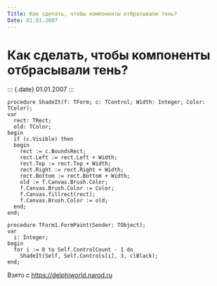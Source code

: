 ```yaml
---
Title: Как сделать, чтобы компоненты отбрасывали тень?
Date: 01.01.2007
---
```



Как сделать, чтобы компоненты отбрасывали тень?
===============================================

::: {.date}
01.01.2007
:::

    procedure ShadeIt(f: TForm; c: TControl; Width: Integer; Color: TColor); 
    var 
      rect: TRect; 
      old: TColor; 
    begin 
      if (c.Visible) then 
      begin 
        rect := c.BoundsRect; 
        rect.Left := rect.Left + Width; 
        rect.Top := rect.Top + Width; 
        rect.Right := rect.Right + Width; 
        rect.Bottom := rect.Bottom + Width; 
        old := f.Canvas.Brush.Color; 
        f.Canvas.Brush.Color := Color; 
        f.Canvas.fillrect(rect); 
        f.Canvas.Brush.Color := old; 
      end; 
    end; 
     
    procedure TForm1.FormPaint(Sender: TObject); 
    var 
      i: Integer; 
    begin 
      for i := 0 to Self.ControlCount - 1 do 
        ShadeIt(Self, Self.Controls[i], 3, clBlack); 
    end;

Взято с <https://delphiworld.narod.ru>
